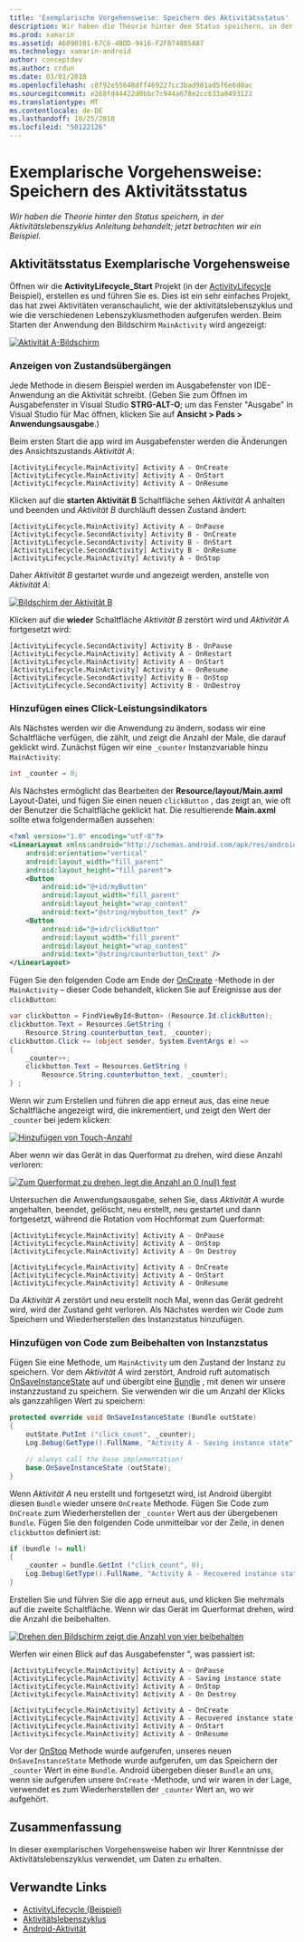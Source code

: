 ```yaml
---
title: 'Exemplarische Vorgehensweise: Speichern des Aktivitätsstatus'
description: Wir haben die Theorie hinter den Status speichern, in der Aktivitätslebenszyklus Anleitung behandelt; jetzt betrachten wir ein Beispiel.
ms.prod: xamarin
ms.assetid: A6090101-67C6-4BDD-9416-F2FB74805A87
ms.technology: xamarin-android
author: conceptdev
ms.author: crdun
ms.date: 03/01/2018
ms.openlocfilehash: c8f92e55648dff469227cc3bad981ad5f6e6d0ac
ms.sourcegitcommit: e268fd44422d0bbc7c944a678e2cc633a0493122
ms.translationtype: MT
ms.contentlocale: de-DE
ms.lasthandoff: 10/25/2018
ms.locfileid: "50122126"
---
```

# <a name="walkthrough---saving-the-activity-state"></a>Exemplarische Vorgehensweise: Speichern des Aktivitätsstatus

_Wir haben die Theorie hinter den Status speichern, in der Aktivitätslebenszyklus Anleitung behandelt; jetzt betrachten wir ein Beispiel._

## <a name="activity-state-walkthrough"></a>Aktivitätsstatus Exemplarische Vorgehensweise

Öffnen wir die **ActivityLifecycle_Start** Projekt (in der [ActivityLifecycle](https://developer.xamarin.com/samples/monodroid/ActivityLifecycle) Beispiel), erstellen es und führen Sie es. Dies ist ein sehr einfaches Projekt, das hat zwei Aktivitäten veranschaulicht, wie der aktivitätslebenszyklus und wie die verschiedenen Lebenszyklusmethoden aufgerufen werden. Beim Starten der Anwendung den Bildschirm `MainActivity` wird angezeigt: 

[![Aktivität A-Bildschirm](saving-state-images/01-activity-a-sml.png)](saving-state-images/01-activity-a.png#lightbox)

### <a name="viewing-state-transitions"></a>Anzeigen von Zustandsübergängen

Jede Methode in diesem Beispiel werden im Ausgabefenster von IDE-Anwendung an die Aktivität schreibt. (Geben Sie zum Öffnen im Ausgabefenster in Visual Studio **STRG-ALT-O**; um das Fenster "Ausgabe" in Visual Studio für Mac öffnen, klicken Sie auf **Ansicht > Pads > Anwendungsausgabe**.)

Beim ersten Start die app wird im Ausgabefenster werden die Änderungen des Ansichtszustands *Aktivität A*: 

```shell
[ActivityLifecycle.MainActivity] Activity A - OnCreate
[ActivityLifecycle.MainActivity] Activity A - OnStart
[ActivityLifecycle.MainActivity] Activity A - OnResume
```

Klicken auf die **starten Aktivität B** Schaltfläche sehen *Aktivität A* anhalten und beenden und *Aktivität B* durchläuft dessen Zustand ändert: 

```shell
[ActivityLifecycle.MainActivity] Activity A - OnPause
[ActivityLifecycle.SecondActivity] Activity B - OnCreate
[ActivityLifecycle.SecondActivity] Activity B - OnStart
[ActivityLifecycle.SecondActivity] Activity B - OnResume
[ActivityLifecycle.MainActivity] Activity A - OnStop
```

Daher *Aktivität B* gestartet wurde und angezeigt werden, anstelle von *Aktivität A*: 

[![Bildschirm der Aktivität B](saving-state-images/02-activity-b-sml.png)](saving-state-images/02-activity-b.png#lightbox)

Klicken auf die **wieder** Schaltfläche *Aktivität B* zerstört wird und *Aktivität A* fortgesetzt wird: 

```shell
[ActivityLifecycle.SecondActivity] Activity B - OnPause
[ActivityLifecycle.MainActivity] Activity A - OnRestart
[ActivityLifecycle.MainActivity] Activity A - OnStart
[ActivityLifecycle.MainActivity] Activity A - OnResume
[ActivityLifecycle.SecondActivity] Activity B - OnStop
[ActivityLifecycle.SecondActivity] Activity B - OnDestroy
```
### <a name="adding-a-click-counter"></a>Hinzufügen eines Click-Leistungsindikators

Als Nächstes werden wir die Anwendung zu ändern, sodass wir eine Schaltfläche verfügen, die zählt, und zeigt die Anzahl der Male, die darauf geklickt wird. Zunächst fügen wir eine `_counter` Instanzvariable hinzu `MainActivity`:

```csharp
int _counter = 0;
```

Als Nächstes ermöglicht das Bearbeiten der **Resource/layout/Main.axml** Layout-Datei, und fügen Sie einen neuen `clickButton` , das zeigt an, wie oft der Benutzer die Schaltfläche geklickt hat. Die resultierende **Main.axml** sollte etwa folgendermaßen aussehen: 

```xml
<?xml version="1.0" encoding="utf-8"?>
<LinearLayout xmlns:android="http://schemas.android.com/apk/res/android"
    android:orientation="vertical"
    android:layout_width="fill_parent"
    android:layout_height="fill_parent">
    <Button
        android:id="@+id/myButton"
        android:layout_width="fill_parent"
        android:layout_height="wrap_content"
        android:text="@string/mybutton_text" />
    <Button
        android:id="@+id/clickButton"
        android:layout_width="fill_parent"
        android:layout_height="wrap_content"
        android:text="@string/counterbutton_text" />
</LinearLayout>
```

Fügen Sie den folgenden Code am Ende der [OnCreate](https://developer.xamarin.com/api/member/Android.App.Activity.OnCreate/p/Android.OS.Bundle/) -Methode in der `MainActivity` &ndash; dieser Code behandelt, klicken Sie auf Ereignisse aus der `clickButton`:

```csharp
var clickbutton = FindViewById<Button> (Resource.Id.clickButton);
clickbutton.Text = Resources.GetString (
    Resource.String.counterbutton_text, _counter);
clickbutton.Click += (object sender, System.EventArgs e) =>
{
    _counter++;
    clickbutton.Text = Resources.GetString (
        Resource.String.counterbutton_text, _counter);
} ;
```

Wenn wir zum Erstellen und führen die app erneut aus, das eine neue Schaltfläche angezeigt wird, die inkrementiert, und zeigt den Wert der `_counter` bei jedem klicken:

[![Hinzufügen von Touch-Anzahl](saving-state-images/03-touched-sml.png)](saving-state-images/03-touched.png#lightbox)

Aber wenn wir das Gerät in das Querformat zu drehen, wird diese Anzahl verloren:

[![Zum Querformat zu drehen, legt die Anzahl an 0 (null) fest](saving-state-images/05-rotate-nosave-sml.png)](saving-state-images/05-rotate-nosave.png#lightbox)

Untersuchen die Anwendungsausgabe, sehen Sie, dass *Aktivität A* wurde angehalten, beendet, gelöscht, neu erstellt, neu gestartet und dann fortgesetzt, während die Rotation vom Hochformat zum Querformat: 

```shell
[ActivityLifecycle.MainActivity] Activity A - OnPause
[ActivityLifecycle.MainActivity] Activity A - OnStop
[ActivityLifecycle.MainActivity] Activity A - On Destroy

[ActivityLifecycle.MainActivity] Activity A - OnCreate
[ActivityLifecycle.MainActivity] Activity A - OnStart
[ActivityLifecycle.MainActivity] Activity A - OnResume
```

Da *Aktivität A* zerstört und neu erstellt noch Mal, wenn das Gerät gedreht wird, wird der Zustand geht verloren. Als Nächstes werden wir Code zum Speichern und Wiederherstellen des Instanzstatus hinzufügen.

### <a name="adding-code-to-preserve-instance-state"></a>Hinzufügen von Code zum Beibehalten von Instanzstatus

Fügen Sie eine Methode, um `MainActivity` um den Zustand der Instanz zu speichern. Vor dem *Aktivität A* wird zerstört, Android ruft automatisch [OnSaveInstanceState](https://developer.xamarin.com/api/member/Android.App.Activity.OnSaveInstanceState/p/Android.OS.Bundle/) auf und übergibt eine [Bundle](https://developer.xamarin.com/api/type/Android.OS.Bundle/) , mit denen wir unsere instanzzustand zu speichern. Sie verwenden wir die um Anzahl der Klicks als ganzzahligen Wert zu speichern:

```csharp
protected override void OnSaveInstanceState (Bundle outState)
{
    outState.PutInt ("click_count", _counter);
    Log.Debug(GetType().FullName, "Activity A - Saving instance state");

    // always call the base implementation!
    base.OnSaveInstanceState (outState);    
}
```

Wenn *Aktivität A* neu erstellt und fortgesetzt wird, ist Android übergibt diesen `Bundle` wieder unsere `OnCreate` Methode. Fügen Sie Code zum `OnCreate` zum Wiederherstellen der `_counter` Wert aus der übergebenen `Bundle`. Fügen Sie den folgenden Code unmittelbar vor der Zeile, in denen `clickbutton` definiert ist: 

```csharp
if (bundle != null)
{
    _counter = bundle.GetInt ("click_count", 0);
    Log.Debug(GetType().FullName, "Activity A - Recovered instance state");
}
```

Erstellen Sie und führen Sie die app erneut aus, und klicken Sie mehrmals auf die zweite Schaltfläche. Wenn wir das Gerät im Querformat drehen, wird die Anzahl die beibehalten.

[![Drehen den Bildschirm zeigt die Anzahl von vier beibehalten](saving-state-images/06-rotate-save-sml.png)](saving-state-images/06-rotate-save.png#lightbox)


Werfen wir einen Blick auf das Ausgabefenster ", was passiert ist:
    
```shell
[ActivityLifecycle.MainActivity] Activity A - OnPause
[ActivityLifecycle.MainActivity] Activity A - Saving instance state
[ActivityLifecycle.MainActivity] Activity A - OnStop
[ActivityLifecycle.MainActivity] Activity A - On Destroy

[ActivityLifecycle.MainActivity] Activity A - OnCreate
[ActivityLifecycle.MainActivity] Activity A - Recovered instance state
[ActivityLifecycle.MainActivity] Activity A - OnStart
[ActivityLifecycle.MainActivity] Activity A - OnResume
``` 

Vor der [OnStop](https://developer.xamarin.com/api/member/Android.App.Activity.OnStop/) Methode wurde aufgerufen, unseres neuen `OnSaveInstanceState` Methode wurde aufgerufen, um das Speichern der `_counter` Wert in eine `Bundle`. Android übergeben dieser `Bundle` an uns, wenn sie aufgerufen unsere `OnCreate` -Methode, und wir waren in der Lage, verwendet es zum Wiederherstellen der `_counter` Wert an, wo wir aufgehört.


## <a name="summary"></a>Zusammenfassung

In dieser exemplarischen Vorgehensweise haben wir Ihrer Kenntnisse der Aktivitätslebenszyklus verwendet, um Daten zu erhalten. 



## <a name="related-links"></a>Verwandte Links

- [ActivityLifecycle (Beispiel)](https://developer.xamarin.com/samples/monodroid/ActivityLifecycle)
- [Aktivitätslebenszyklus](~/android/app-fundamentals/activity-lifecycle/index.md)
- [Android-Aktivität](https://developer.xamarin.com/api/type/Android.App.Activity/)
